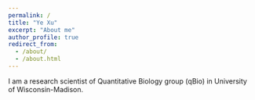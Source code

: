 ```yaml
---
permalink: /
title: "Ye Xu"
excerpt: "About me"
author_profile: true
redirect_from: 
  - /about/
  - /about.html
---
```


I am a research scientist of Quantitative Biology group (qBio) in University of Wisconsin-Madison. 

